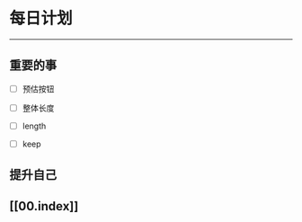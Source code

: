 
# 每日计划
---
## 重要的事

- [ ]  预估按钮
- [ ]  整体长度
- [ ]  length
- [ ] keep



## 提升自己

  



## [[00.index]]










